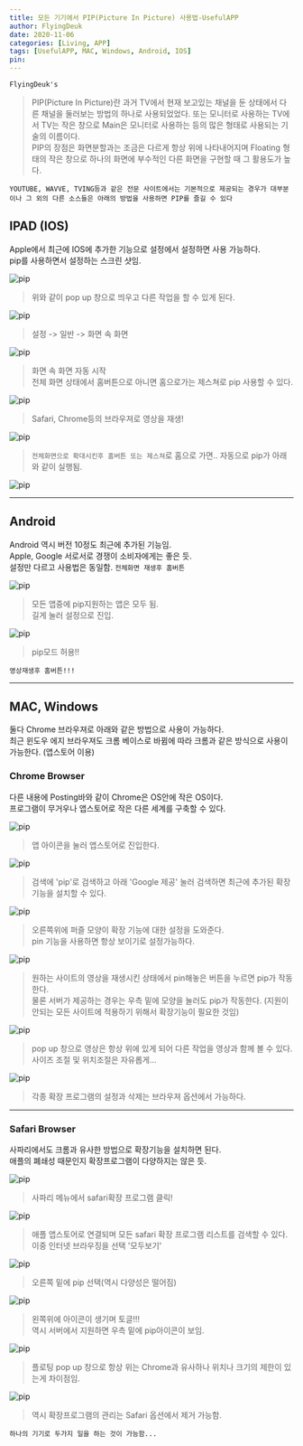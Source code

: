 ```yaml
---
title: 모든 기기에서 PIP(Picture In Picture) 사용법-UsefulAPP
author: FlyingDeuk
date: 2020-11-06
categories: [Living, APP]
tags: [UsefulAPP, MAC, Windows, Android, IOS]
pin:
---
```


`FlyingDeuk's`
> PIP(Picture In Picture)란 과거 TV에서 현재 보고있는 채널을 둔 상태에서 다른 채널을 둘러보는 방법의 하나로 사용되었었다. 또는 모니터로 사용하는 TV에서 TV는 작은 창으로 Main은 모니터로 사용하는 등의 많은 형태로 사용되는 기술의 이름이다. <br>
PIP의 장점은 화면분할과는 조금은 다르게 항상 위에 나타내어지며 Floating 형태의 작은 창으로 하나의 화면에 부수적인 다른 화면을 구현할 때 그 활용도가 높다. <br>

`YOUTUBE, WAVVE, TVING등과 같은 전문 사이트에서는 기본적으로 제공되는 경우가 대부분이나 그 외의 다른 소스들은 아래의 방법을 사용하면 PIP를 즐길 수 있다`

## IPAD (IOS)
Apple에서 최근에 IOS에 추가한 기능으로 설정에서 설정하면 사용 가능하다. <br>
pip를 사용하면서 설정하는 스크린 샷임.

![pip](/img/living/pip/pip_ios.jpg)
>위와 같이 pop up 창으로 띄우고 다른 작업을 할 수 있게 된다.

![pip](/img/living/pip/pip_ios1.jpg)
>설정 -> 일반 -> 화면 속 화면

![pip](/img/living/pip/pip_ios2.jpg)
>화면 속 화면 자동 시작 <br>
전체 화면 상태에서 홈버튼으로 아니면 홈으로가는 제스쳐로 pip 사용할 수 있다.

![pip](/img/living/pip/pip_ios3.jpg)
>Safari, Chrome등의 브라우져로 영상을 재생!

![pip](/img/living/pip/pip_ios4.jpg)
>`전체화면으로 확대시킨후 홈버튼 또는 제스쳐`로 홈으로 가면.. 자동으로 pip가 아래와 같이 실행됨.

![pip](/img/living/pip/pip_ios.jpg)

------------

## Android
Android 역시 버전 10정도 최근에 추가된 기능임. <br>
Apple, Google 서로서로 경쟁이 소비자에게는 좋은 듯. <br>
설정만 다르고 사용법은 동일함. `전체화면 재생후 홈버튼`

![pip](/img/living/pip/pip_and.png)
>모든 앱중에 pip지원하는 앱은 모두 됨. <br>
길게 눌러 설정으로 진입.

![pip](/img/living/pip/pip_and1.png)
>pip모드 허용!!

`영상재생후 홈버튼!!!`

---------

## MAC, Windows
둘다 Chrome 브라우져로 아래와 같은 방법으로 사용이 가능하다. <br>
최근 윈도우 에지 브라우져도 크롬 베이스로 바뀜에 따라 크롬과 같은 방식으로 사용이 가능한다. (앱스토어 이용)

### Chrome Browser
다른 내용에 Posting바와 같이 Chrome은 OS안에 작은 OS이다. <br>
프로그램이 무거우나 앱스토어로 작은 다른 세계를 구축할 수 있다.

![pip](/img/living/pip/pip_google.jpg)
>앱 아이콘을 눌러 앱스토어로 진입한다.

![pip](/img/living/pip/pip_google1.jpg)
>검색에 'pip'로 검색하고 아래 'Google 제공' 눌러 검색하면 최근에 추가된 확장기능을 설치할 수 있다.

![pip](/img/living/pip/pip_google2.jpg)
>오른쪽위에 퍼즐 모양이 확장 기능에 대한 설정을 도와준다. <br>
pin 기능을 사용하면 항상 보이기로 설정가능하다.

![pip](/img/living/pip/pip_google3.jpg)
>원하는 사이트의 영상을 재생시킨 상태에서 pin해놓은 버튼을 누르면 pip가 작동한다. <br>
물론 서버가 제공하는 경우는 우측 밑에 모양을 눌러도 pip가 작동한다. (지원이 안되는 모든 사이트에 적용하기 위해서 확장기능이 필요한 것임)

![pip](/img/living/pip/pip_google4.jpg)
>pop up 창으로 영상은 항상 위에 있게 되어 다른 작업을 영상과 함께 볼 수 있다. <br>
사이즈 조절 및 위치조절은 자유롭게...

![pip](/img/living/pip/pip_google5.jpg)
>각종 확장 프로그램의 설정과 삭제는 브라우져 옵션에서 가능하다.

-----------

### Safari Browser
사파리에서도 크롬과 유사한 방법으로 확장기능을 설치하면 된다. <br>
애플의 폐쇄성 때문인지 확장프로그램이 다양하지는 않은 듯.

![pip](/img/living/pip/pip_safari.jpg)
>사파리 메뉴에서 safari확장 프로그램 클릭!

![pip](/img/living/pip/pip_safari1.jpg)
>애플 앱스토어로 연결되며 모든 safari 확장 프로그램 리스트를 검색할 수 있다. <br>
이중 인터넷 브라우징을 선택 '모두보기'

![pip](/img/living/pip/pip_safari2.jpg)
>오른쪽 밑에 pip 선택(역시 다양성은 떨어짐)

![pip](/img/living/pip/pip_safari3.jpg)
>왼쪽위에 아이콘이 생기며 토글!!! <br>
역시 서버에서 지원하면 우측 밑에 pip아이콘이 보임.

![pip](/img/living/pip/pip_safari4.jpg)
>플로팅 pop up 창으로 항상 위는 Chrome과 유사하나 위치나 크기의 제한이 있는게 차이점임.

![pip](/img/living/pip/pip_safari5.jpg)
>역시 확장프로그램의 관리는 Safari 옵션에서 제거 가능함.

`하나의 기기로 두가지 일을 하는 것이 가능함...`
